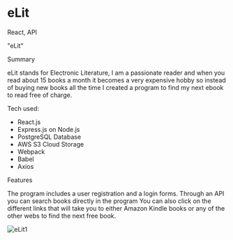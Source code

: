 # eLit
React, API

"eLit"

Summary

eLit stands for Electronic Literature, I am a passionate reader and when you read about 15 books a month it becomes a very 
expensive hobby so instead of buying new books all the time I created a program to find my next ebook to read free of charge.

Tech used:
- React.js 
- Express.js on Node.js
- PostgreSQL Database
- AWS S3 Cloud Storage
- Webpack
- Babel
- Axios

Features

The program includes a user registration and a login forms.
Through an API you can search books directly in the program 
You can also click on the different links that will take you to either Amazon Kindle books or any of the other webs to find the next free book. 

![eLit1](/eLit1.png)

